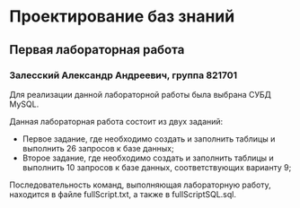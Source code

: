 # Проектирование баз знаний
## Первая лабораторная работа
### Залесский Александр Андреевич, группа 821701

Для реализации данной лабораторной работы была выбрана СУБД MySQL.

Данная лабораторная работа состоит из двух заданий:
+ Первое задание, где необходимо создать и заполнить таблицы и выполнить 26 запросов к базе данных;
+ Второе задание, где необходимо создать и заполнить таблицы и выполнить 10 запросов к базе данных, соответствующих варианту 9;

Последовательность команд, выполняющая лабораторную работу, находится в файле fullScript.txt, а также в fullScriptSQL.sql.
